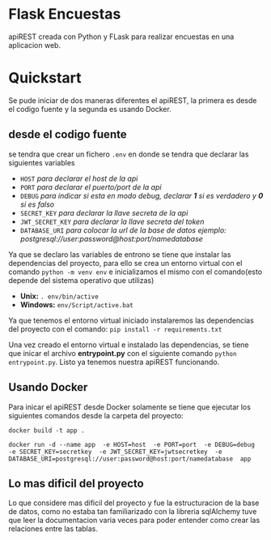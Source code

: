 # Flask Encuestas
apiREST creada con Python y FLask para realizar encuestas en una aplicacion web.

# Quickstart
Se pude iniciar de dos maneras diferentes el apiREST, la primera es desde el codigo fuente y la segunda es usando Docker.

## desde el codigo fuente
se tendra que crear un fichero ``.env`` en donde se tendra que declarar las siguientes variables
- ``HOST`` _para declarar el host de la api_
- ``PORT`` _para declarar el puerto/port de la api_
- ``DEBUG`` _para indicar si esta en modo debug, declarar **1** si es verdadero y **0**  si es falso_
- ``SECRET_KEY`` _para declarar la llave secreta de la api_
- ``JWT_SECRET_KEY`` _para declarar la llave secreta del token_
- ``DATABASE_URI`` _para colocar la url de la base de datos ejemplo: postgresql://user:password@host:port/namedatabase_

Ya que se declaro las variables de entrono se tiene que instalar las dependencias del proyecto, para ello se crea un entorno virtual con el comando ``python -m venv env`` e inicializamos el mismo con el comando(esto depende del sistema operativo que utilizas)

- **Unix:** ``. env/bin/active``
- **Windows:** ``env/Script/active.bat``

Ya que tenemos el entorno virtual iniciado instalaremos las dependencias del proyecto con el comando:
``pip install -r requirements.txt``

Una vez creado el entorno virtual e instalado las dependencias, se tiene que inicar el archivo **entrypoint.py** con el siguiente comando ``python entrypoint.py``. Listo ya tenemos nuestra apiREST funcionando.

## Usando Docker
Para inicar el apiREST desde Docker solamente se tiene que ejecutar los siguientes comandos desde la carpeta del proyecto: 

``docker build -t app .``

``docker run -d
    --name app 
    -e HOST=host 
    -e PORT=port 
    -e DEBUG=debug 
    -e SECRET_KEY=secretkey 
    -e JWT_SECRET_KEY=jwtsecretkey 
    -e DATABASE_URI=postgresql://user:password@host:port/namedatabase 
    app
    ``
    
## Lo mas dificil del proyecto
Lo que considere mas dificil del proyecto y fue la estructuracion de la base de datos, como no estaba tan familiarizado con la libreria sqlAlchemy tuve que leer la documentacion varia veces para poder entender como crear las relaciones entre las tablas. 
